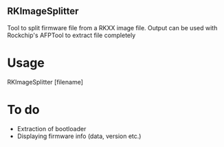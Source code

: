 RKImageSplitter
------------------
Tool to split firmware file from a RKXX image file. Output can be used with Rockchip's AFPTool to extract file completely

Usage
===================
RKImageSplitter [filename]

To do
====================
+ Extraction of bootloader
+ Displaying firmware info (data, version etc.)